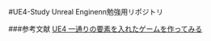 #UE4-Study
Unreal Enginenn勉強用リポジトリ

###参考文献
[UE4 一通りの要素を入れたゲームを作ってみる](http://unrealengine.hatenablog.com/entry/2015/07/05/180000)
